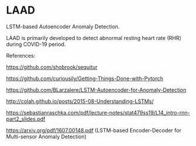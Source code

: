 # LAAD
LSTM-based Autoencoder Anomaly Detection. 

LAAD is primarily developed to detect abnormal resting heart rate (RHR) during COVID-19 period. 




References:

https://github.com/shobrook/sequitur

https://github.com/curiousily/Getting-Things-Done-with-Pytorch

https://github.com/BLarzalere/LSTM-Autoencoder-for-Anomaly-Detection

http://colah.github.io/posts/2015-08-Understanding-LSTMs/

https://sebastianraschka.com/pdf/lecture-notes/stat479ss19/L14_intro-rnn-part2_slides.pdf

https://arxiv.org/pdf/1607.00148.pdf (LSTM-based Encoder-Decoder for Multi-sensor Anomaly Detection)
